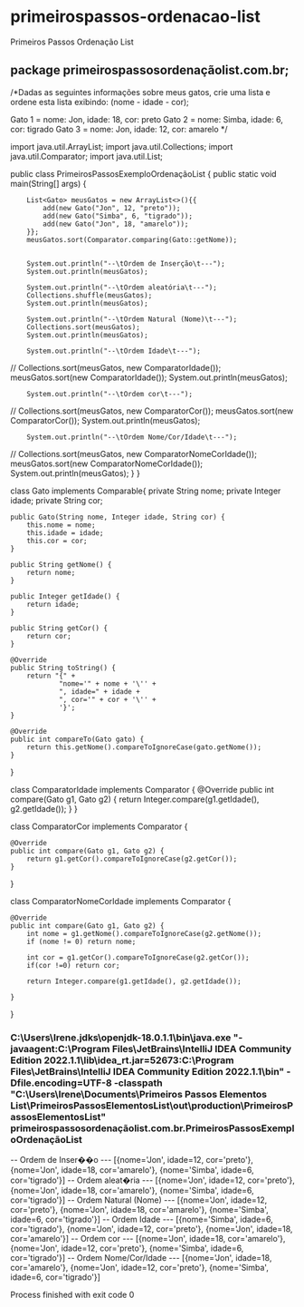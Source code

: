 # primeirospassos-ordenacao-list
Primeiros Passos Ordenação List
##  package primeirospassosordenaçãolist.com.br;

/*Dadas as seguintes informações sobre meus gatos, crie uma lista
e ordene esta lista exibindo:
(nome - idade - cor);

 Gato 1 = nome: Jon, idade: 18, cor: preto
Gato 2 = nome: Simba, idade: 6, cor: tigrado
Gato 3 = nome: Jon, idade: 12, cor: amarelo
 */

import java.util.ArrayList;
import java.util.Collections;
import java.util.Comparator;
import java.util.List;

public class PrimeirosPassosExemploOrdenaçãoList {
    public static void main(String[] args) {






        List<Gato> meusGatos = new ArrayList<>(){{
            add(new Gato("Jon", 12, "preto"));
            add(new Gato("Simba", 6, "tigrado"));
            add(new Gato("Jon", 18, "amarelo"));
        }};
        meusGatos.sort(Comparator.comparing(Gato::getNome));


        System.out.println("--\tOrdem de Inserção\t---");
        System.out.println(meusGatos);

        System.out.println("--\tOrdem aleatória\t---");
        Collections.shuffle(meusGatos);
        System.out.println(meusGatos);

        System.out.println("--\tOrdem Natural (Nome)\t---");
        Collections.sort(meusGatos);
        System.out.println(meusGatos);

        System.out.println("--\tOrdem Idade\t---");
//        Collections.sort(meusGatos, new ComparatorIdade());
        meusGatos.sort(new ComparatorIdade());
        System.out.println(meusGatos);

        System.out.println("--\tOrdem cor\t---");
//        Collections.sort(meusGatos, new ComparatorCor());
        meusGatos.sort(new ComparatorCor());
        System.out.println(meusGatos);

        System.out.println("--\tOrdem Nome/Cor/Idade\t---");
//        Collections.sort(meusGatos, new ComparatorNomeCorIdade());
        meusGatos.sort(new ComparatorNomeCorIdade());
        System.out.println(meusGatos);
    }
}

class Gato implements Comparable<Gato>{
    private String nome;
    private Integer idade;
    private String cor;

    public Gato(String nome, Integer idade, String cor) {
        this.nome = nome;
        this.idade = idade;
        this.cor = cor;
    }

    public String getNome() {
        return nome;
    }

    public Integer getIdade() {
        return idade;
    }

    public String getCor() {
        return cor;
    }

    @Override
    public String toString() {
        return "{" +
                "nome='" + nome + '\'' +
                ", idade=" + idade +
                ", cor='" + cor + '\'' +
                '}';
    }

    @Override
    public int compareTo(Gato gato) {
        return this.getNome().compareToIgnoreCase(gato.getNome());
    }
}

class ComparatorIdade implements Comparator<Gato> {
    @Override
    public int compare(Gato g1, Gato g2) {
        return Integer.compare(g1.getIdade(), g2.getIdade());
    }
}

class ComparatorCor implements Comparator<Gato> {

    @Override
    public int compare(Gato g1, Gato g2) {
        return g1.getCor().compareToIgnoreCase(g2.getCor());
    }
}

class ComparatorNomeCorIdade implements Comparator<Gato> {

    @Override
    public int compare(Gato g1, Gato g2) {
        int nome = g1.getNome().compareToIgnoreCase(g2.getNome());
        if (nome != 0) return nome;

        int cor = g1.getCor().compareToIgnoreCase(g2.getCor());
        if(cor !=0) return cor;

        return Integer.compare(g1.getIdade(), g2.getIdade());

    }
}

### C:\Users\Irene\.jdks\openjdk-18.0.1.1\bin\java.exe "-javaagent:C:\Program Files\JetBrains\IntelliJ IDEA Community Edition 2022.1.1\lib\idea_rt.jar=52673:C:\Program Files\JetBrains\IntelliJ IDEA Community Edition 2022.1.1\bin" -Dfile.encoding=UTF-8 -classpath "C:\Users\Irene\Documents\Primeiros Passos  Elementos List\PrimeirosPassosElementosList\out\production\PrimeirosPassosElementosList" primeirospassosordenaçãolist.com.br.PrimeirosPassosExemploOrdenaçãoList
--	Ordem de Inser��o	---
[{nome='Jon', idade=12, cor='preto'}, {nome='Jon', idade=18, cor='amarelo'}, {nome='Simba', idade=6, cor='tigrado'}]
--	Ordem aleat�ria	---
[{nome='Jon', idade=12, cor='preto'}, {nome='Jon', idade=18, cor='amarelo'}, {nome='Simba', idade=6, cor='tigrado'}]
--	Ordem Natural (Nome)	---
[{nome='Jon', idade=12, cor='preto'}, {nome='Jon', idade=18, cor='amarelo'}, {nome='Simba', idade=6, cor='tigrado'}]
--	Ordem Idade	---
[{nome='Simba', idade=6, cor='tigrado'}, {nome='Jon', idade=12, cor='preto'}, {nome='Jon', idade=18, cor='amarelo'}]
--	Ordem cor	---
[{nome='Jon', idade=18, cor='amarelo'}, {nome='Jon', idade=12, cor='preto'}, {nome='Simba', idade=6, cor='tigrado'}]
--	Ordem Nome/Cor/Idade	---
[{nome='Jon', idade=18, cor='amarelo'}, {nome='Jon', idade=12, cor='preto'}, {nome='Simba', idade=6, cor='tigrado'}]

Process finished with exit code 0
